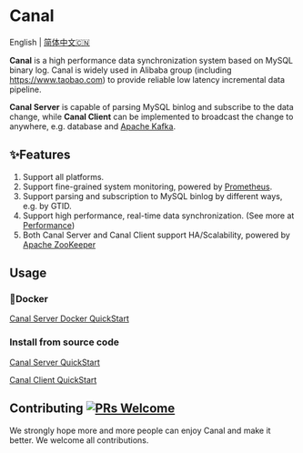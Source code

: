 # Canal

English | [简体中文🇨🇳](https://github.com/alibaba/canal/blob/master/README.md)

**Canal** is a high performance data synchronization system based on MySQL binary log. Canal is widely used in Alibaba group (including https://www.taobao.com) to provide reliable low latency incremental data pipeline.

**Canal Server** is capable of parsing MySQL binlog and subscribe to the data change, while **Canal Client** can be implemented to broadcast the change to anywhere, e.g. database and [Apache Kafka](https://kafka.apache.org/).

## ✨Features
1. Support all platforms.
2. Support fine-grained system monitoring, powered by [Prometheus](https://prometheus.io/).
3. Support parsing and subscription to MySQL binlog by different ways, e.g. by GTID.
4. Support high performance, real-time data synchronization. (See more at [Performance](https://github.com/alibaba/canal/wiki/Performance))
5. Both Canal Server and Canal Client support HA/Scalability, powered by [Apache ZooKeeper](https://zookeeper.apache.org/)

## Usage
### 🐳Docker

[Canal Server Docker QuickStart](https://github.com/alibaba/canal/wiki/Docker-QuickStart)

### Install from source code

[Canal Server QuickStart](https://github.com/alibaba/canal/wiki/QuickStart)

[Canal Client QuickStart](https://github.com/alibaba/canal/wiki/ClientExample)

## Contributing [![PRs Welcome](https://img.shields.io/badge/PRs-welcome-brightgreen.svg?style=flat-square)](http://makeapullrequest.com)
We strongly hope more and more people can enjoy Canal and make it better. We welcome all contributions. 

